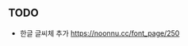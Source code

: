## TODO
- 한글 글씨체 추가 https://noonnu.cc/font_page/250

<!-- <div align="center">
  <a href="https://github.com/IwannabeRealnerD/khanne-sh">
    <img src="images/original_favicon.png" alt="Logo" width="80" height="80">
  </a>

  <h2 align="center">khanne-sh</h2>

  <p align="center">
    A resume that isn't boring, and a way to get to know khanne better. <s>(not zsh)</s> khanne-sh(khanne shell)
    <br />
    <a href="https://iwannaberealnerd.github.io/khanne-sh/">Deployed Link</a>
    ·
    <a href="https://github.com/IwannabeRealnerD/khanne-sh/issues">Report Bug</a>
    ·
    <a href="https://github.com/IwannabeRealnerD/khanne-sh/issues">Request Feature</a>
  </p>
</div>

<div align="center">
  <img src="https://img.shields.io/badge/svelte-FF3200?style=for-the-badge&logo=svelte&logoColor=white">
  <img src="https://img.shields.io/badge/vite-646CFF?style=for-the-badge&logo=vite&logoColor=white">
  <img src="https://img.shields.io/badge/vitest-6E9F18?style=for-the-badge&logo=vitest&logoColor=white">
</div>

<div align="center">
  <img src="images/screenshot.png" alt="screenshot" >
</div>
<p align="center">
This project is a web based terminal style resume developed with svelte kit.
</p>


## Deployed link
- [github pages](https://iwannaberealnerd.github.io/khanne-sh/)

## How to use
### Available Commands
```sh
	about # Get information about this project
	blog # Open new window for khanne's blog
	clear # Clear history
	contact # Get khanne's contact information
	github # Open new window for khanne's GitHub 
	help # Display available commands
	pwd # Show current URL
```
- Additional commands will be updated soon

## Getting started in your local environment
- To get started with this project, you need to clone the reapository and install the dependency.

### Environment Setup
- nodejs - 20.10.0
- pnpm - 9.13.0
  ```sh
  corepack prepare pnpm@9.13.0 --activate
  ```

### How to Deploy Dev Server
1. Clone repository
   ```sh
   git clone https://github.com/IwannabeRealnerD/khanne-sh.git
   ```
2. Install pnpm dependency
   ```sh
   pnpm install --frozen-lockfile
   ```
3. Start Dev Server
   ```sh
   pnpm dev
   ```

## Upcoming features

- [ ] Implement e2e test (playwright)
- [ ] Enhance README (e.g., how to add commands, etc.)

## Contact
khanne - iwannaberealnerd@gmail.com

## License

This project is licensed under the MIT License - see the [LICENSE](LICENSE) file for details. -->